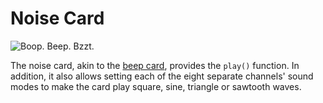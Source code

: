 # Noise Card

![Boop. Beep. Bzzt.](item:computronics:oc_parts@8)

The noise card, akin to the [beep card](beep_card.md), provides the `play()` function. In addition, it also allows setting each of the eight separate channels' sound modes to make the card play square, sine, triangle or sawtooth waves.
